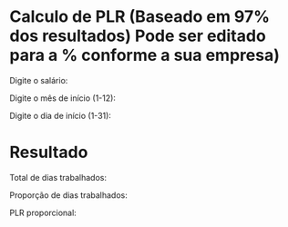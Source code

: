 # Calculo de PLR (Baseado em 97% dos resultados) Pode ser editado para a % conforme a sua empresa)

Digite o salário:

Digite o mês de início (1-12):

Digite o dia de início (1-31):


# Resultado

Total de dias trabalhados:

Proporção de dias trabalhados:

PLR proporcional:



